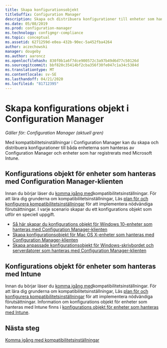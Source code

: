 ```yaml
---
title: Skapa konfigurationsobjekt
titleSuffix: Configuration Manager
description: Skapa och distribuera konfigurationer till enheter som hanteras av Configuration Manager och registreras med Microsoft Intune.
ms.date: 05/08/2019
ms.prod: configuration-manager
ms.technology: configmgr-compliance
ms.topic: conceptual
ms.assetid: 6271259d-e0ea-432b-90ec-5a452fba4264
author: aczechowski
manager: dougeby
ms.author: aaroncz
ms.openlocfilehash: 830f0b1a6f7dce900572c3a97b49d6d77c50126d
ms.sourcegitcommit: bbf820c35414bf2cba356f30fe047c1a34c5384d
ms.translationtype: MT
ms.contentlocale: sv-SE
ms.lasthandoff: 04/21/2020
ms.locfileid: "81712395"
---
```

# <a name="create-configuration-items-in-configuration-manager"></a>Skapa konfigurations objekt i Configuration Manager

*Gäller för: Configuration Manager (aktuell gren)*

Med kompatibilitetsinställningar i Configuration Manager kan du skapa och distribuera konfigurationer till båda enheterna som hanteras av Configuration Manager och enheter som har registrerats med Microsoft Intune.

## <a name="configuration-items-for-devices-managed-with-the-configuration-manager-client"></a>Konfigurations objekt för enheter som hanteras med Configuration Manager-klienten

Innan du börjar läser du [komma igång med](../../compliance/get-started/get-started-with-compliance-settings.md)kompatibilitetsinställningar. För att lära dig grunderna om kompatibilitetsinställningar, Läs [plan för och konfigurera kompatibilitetsinställningar](../../compliance/plan-design/plan-for-and-configure-compliance-settings.md) för att implementera nödvändiga förutsättningar. I varje scenario skapar du ett konfigurations objekt som utför en speciell uppgift.

- [Så här skapar du konfigurations objekt för Windows 10-enheter som hanteras med Configuration Manager-klienten](../../compliance/deploy-use/create-configuration-items-for-windows-10-devices-managed-with-the-client.md)
- [Skapa konfigurationsobjekt för Mac OS X-enheter som hanteras med Configuration Manager-klienten](../../compliance/deploy-use/create-configuration-items-for-mac-os-x-devices-managed-with-the-client.md)
- [Skapa anpassade konfigurationsobjekt för Windows-skrivbordet och serverdatorer som hanteras med Configuration Manager-klienten](../../compliance/deploy-use/create-custom-configuration-items-for-windows-desktop-and-server-computers-managed-with-the-client.md)

## <a name="configuration-items-for-devices-managed-with-intune"></a>Konfigurations objekt för enheter som hanteras med Intune

Innan du börjar läser du [komma igång med](../../compliance/get-started/get-started-with-compliance-settings.md)kompatibilitetsinställningar. För att lära dig grunderna om kompatibilitetsinställningar, Läs [plan för och konfigurera kompatibilitetsinställningar](../../compliance/plan-design/plan-for-and-configure-compliance-settings.md) för att implementera nödvändiga förutsättningar. Information om konfigurations objekt för enheter som hanteras med Intune finns i [konfigurations objekt för enheter som hanteras med Intune](../../mdm/understand/what-happened-to-hybrid.md).

## <a name="next-steps"></a>Nästa steg

[Komma igång med kompatibilitetsinställningar](../../compliance/get-started/get-started-with-compliance-settings.md)
